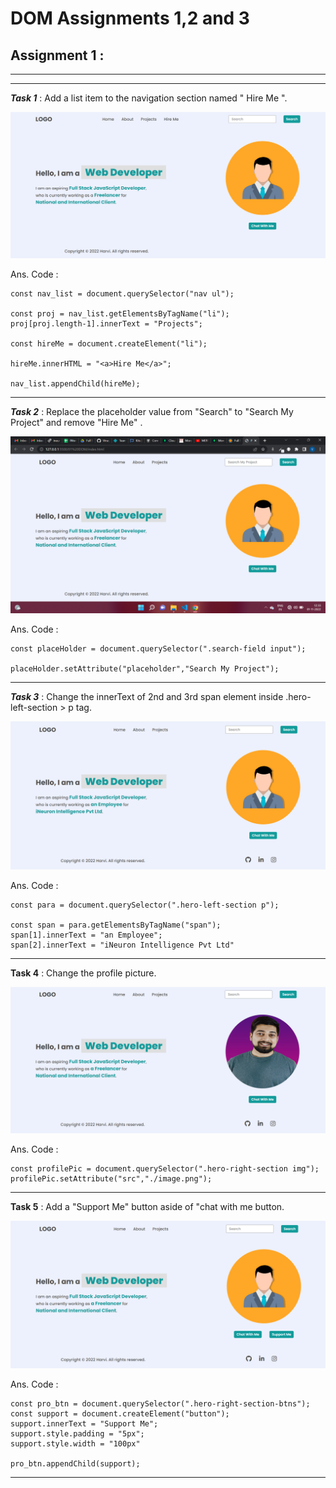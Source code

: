 # DOM Assignments 1,2 and 3

## **Assignment  1 :** 
---
---

***Task 1*** :  Add a list item to the navigation section named " Hire Me ".

![output](./firstAssignmentImage/task1Output.png)

Ans. Code :

```
const nav_list = document.querySelector("nav ul");

const proj = nav_list.getElementsByTagName("li");
proj[proj.length-1].innerText = "Projects";

const hireMe = document.createElement("li");

hireMe.innerHTML = "<a>Hire Me</a>";

nav_list.appendChild(hireMe);
```

___

***Task 2*** :  Replace the placeholder value from "Search" to "Search My Project" and remove "Hire Me" .

![output](./firstAssignmentImage/task2Output.png)

Ans. Code :

```
const placeHolder = document.querySelector(".search-field input");

placeHolder.setAttribute("placeholder","Search My Project");
```
---


***Task 3*** : Change the innerText of 2nd and 3rd span element inside .hero-left-section > p tag.

![output](./firstAssignmentImage/task3Output.png)

Ans. Code :

```
const para = document.querySelector(".hero-left-section p");

const span = para.getElementsByTagName("span");
span[1].innerText = "an Employee";
span[2].innerText = "iNeuron Intelligence Pvt Ltd"
```
---

**Task 4** : Change the profile picture.

![output](./firstAssignmentImage/task4Output.png)

Ans. Code :

```
const profilePic = document.querySelector(".hero-right-section img");
profilePic.setAttribute("src","./image.png");
```
---

**Task 5** : Add a "Support Me" button aside of "chat with me button.

![output](./firstAssignmentImage/task5Output.png)

Ans. Code :

```
const pro_btn = document.querySelector(".hero-right-section-btns");
const support = document.createElement("button");
support.innerText = "Support Me";
support.style.padding = "5px";
support.style.width = "100px"

pro_btn.appendChild(support);
```
---